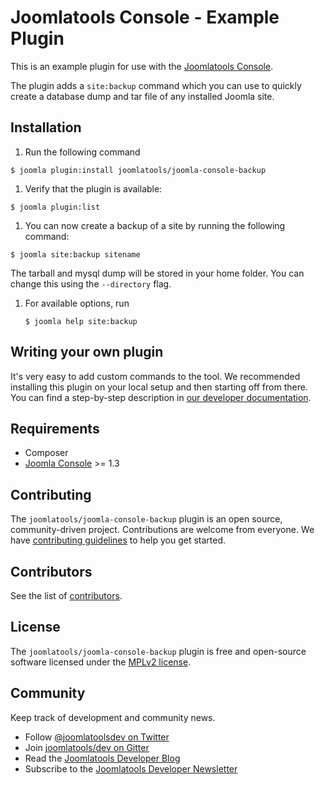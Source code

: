 Joomlatools Console - Example Plugin
====================================

This is an example plugin for use with the [Joomlatools Console](https://github.com/joomlatools/joomla-console).

The plugin adds a `site:backup` command which you can use to
quickly create a database dump and tar file of any installed Joomla site.

Installation
------------

1.  Run the following command

 `$ joomla plugin:install joomlatools/joomla-console-backup`

1. Verify that the plugin is available:

 `$ joomla plugin:list`

1. You can now create a backup of a site by running the following command:

  `$ joomla site:backup sitename`

   The tarball and mysql dump will be stored in your home folder. You can change this using the `--directory` flag.

1. For available options, run

   `$ joomla help site:backup`

Writing your own plugin
-----------------------

It's very easy to add custom commands to the tool. We recommended installing this plugin on your local setup and then starting off from there. You can find a step-by-step description in [our developer documentation](http://developer.joomlatools.com/tools/console/plugins.html#creating-custom-plugins).

## Requirements

* Composer
* [Joomla Console](https://github.com/joomlatools/joomla-console) >= 1.3

## Contributing

The `joomlatools/joomla-console-backup` plugin is an open source, community-driven project. Contributions are welcome from everyone. We have [contributing guidelines](CONTRIBUTING.md) to help you get started.

## Contributors

See the list of [contributors](https://github.com/joomlatools/joomla-console-backup/contributors).

## License 

The `joomlatools/joomla-console-backup` plugin is free and open-source software licensed under the [MPLv2 license](LICENSE.txt).

## Community

Keep track of development and community news.

* Follow [@joomlatoolsdev on Twitter](https://twitter.com/joomlatoolsdev)
* Join [joomlatools/dev on Gitter](http://gitter.im/joomlatools/dev)
* Read the [Joomlatools Developer Blog](http://developer.joomlatools.com/blog/)
* Subscribe to the [Joomlatools Developer Newsletter](http://developer.joomlatools.com/newsletter)
